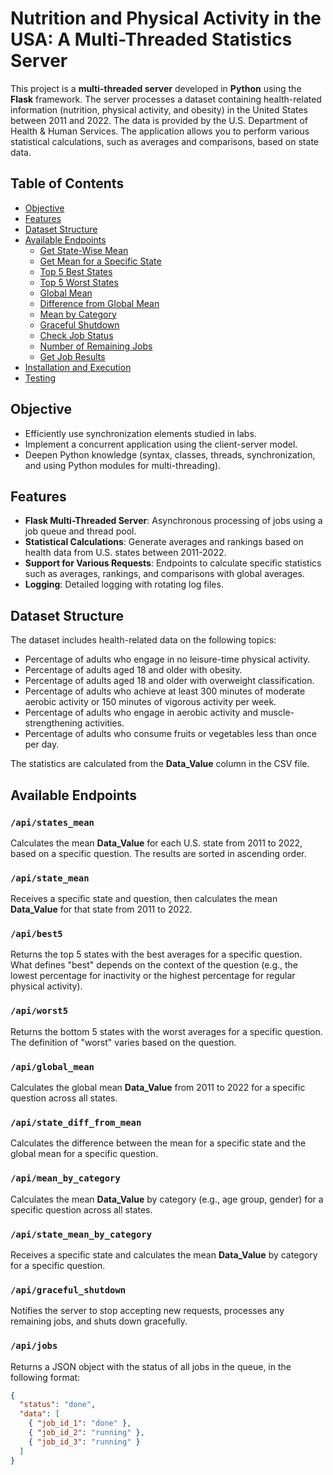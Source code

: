 # Nutrition and Physical Activity in the USA: A Multi-Threaded Statistics Server

This project is a **multi-threaded server** developed in **Python** using the **Flask** framework. The server processes a dataset containing health-related information (nutrition, physical activity, and obesity) in the United States between 2011 and 2022. The data is provided by the U.S. Department of Health & Human Services. The application allows you to perform various statistical calculations, such as averages and comparisons, based on state data.

## Table of Contents

- [Objective](#objective)
- [Features](#features)
- [Dataset Structure](#dataset-structure)
- [Available Endpoints](#available-endpoints)
  - [Get State-Wise Mean](#apistates_mean)
  - [Get Mean for a Specific State](#apistate_mean)
  - [Top 5 Best States](#apibest5)
  - [Top 5 Worst States](#apiworst5)
  - [Global Mean](#apiglobal_mean)
  - [Difference from Global Mean](#apistate_diff_from_mean)
  - [Mean by Category](#apimean_by_category)
  - [Graceful Shutdown](#apigraceful_shutdown)
  - [Check Job Status](#apijobs)
  - [Number of Remaining Jobs](#apinum_jobs)
  - [Get Job Results](#apiget_resultsjob_id)
- [Installation and Execution](#installation-and-execution)
- [Testing](#testing)

## Objective

- Efficiently use synchronization elements studied in labs.
- Implement a concurrent application using the client-server model.
- Deepen Python knowledge (syntax, classes, threads, synchronization, and using Python modules for multi-threading).

## Features

- **Flask Multi-Threaded Server**: Asynchronous processing of jobs using a job queue and thread pool.
- **Statistical Calculations**: Generate averages and rankings based on health data from U.S. states between 2011-2022.
- **Support for Various Requests**: Endpoints to calculate specific statistics such as averages, rankings, and comparisons with global averages.
- **Logging**: Detailed logging with rotating log files.

## Dataset Structure

The dataset includes health-related data on the following topics:

- Percentage of adults who engage in no leisure-time physical activity.
- Percentage of adults aged 18 and older with obesity.
- Percentage of adults aged 18 and older with overweight classification.
- Percentage of adults who achieve at least 300 minutes of moderate aerobic activity or 150 minutes of vigorous activity per week.
- Percentage of adults who engage in aerobic activity and muscle-strengthening activities.
- Percentage of adults who consume fruits or vegetables less than once per day.

The statistics are calculated from the **Data_Value** column in the CSV file.

## Available Endpoints

### `/api/states_mean`
Calculates the mean **Data_Value** for each U.S. state from 2011 to 2022, based on a specific question. The results are sorted in ascending order.

### `/api/state_mean`
Receives a specific state and question, then calculates the mean **Data_Value** for that state from 2011 to 2022.

### `/api/best5`
Returns the top 5 states with the best averages for a specific question. What defines "best" depends on the context of the question (e.g., the lowest percentage for inactivity or the highest percentage for regular physical activity).

### `/api/worst5`
Returns the bottom 5 states with the worst averages for a specific question. The definition of "worst" varies based on the question.

### `/api/global_mean`
Calculates the global mean **Data_Value** from 2011 to 2022 for a specific question across all states.

### `/api/state_diff_from_mean`
Calculates the difference between the mean for a specific state and the global mean for a specific question.

### `/api/mean_by_category`
Calculates the mean **Data_Value** by category (e.g., age group, gender) for a specific question across all states.

### `/api/state_mean_by_category`
Receives a specific state and calculates the mean **Data_Value** by category for a specific question.

### `/api/graceful_shutdown`
Notifies the server to stop accepting new requests, processes any remaining jobs, and shuts down gracefully.

### `/api/jobs`
Returns a JSON object with the status of all jobs in the queue, in the following format:
```json
{
  "status": "done",
  "data": [
    { "job_id_1": "done" },
    { "job_id_2": "running" },
    { "job_id_3": "running" }
  ]
}

